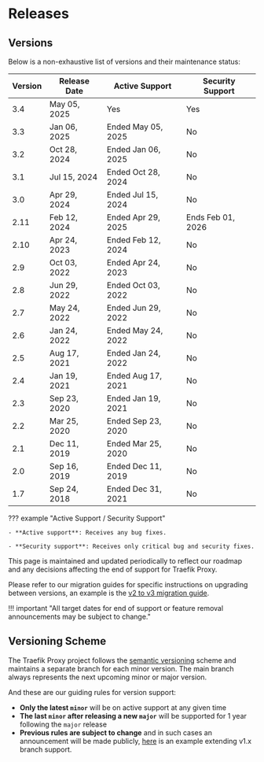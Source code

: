 # Releases

## Versions

Below is a non-exhaustive list of versions and their maintenance status:

| Version | Release Date | Active Support     | Security Support  |
|---------|--------------|--------------------|-------------------|
| 3.4     | May 05, 2025 | Yes                | Yes               |
| 3.3     | Jan 06, 2025 | Ended May 05, 2025 | No                |
| 3.2     | Oct 28, 2024 | Ended Jan 06, 2025 | No                |
| 3.1     | Jul 15, 2024 | Ended Oct 28, 2024 | No                |
| 3.0     | Apr 29, 2024 | Ended Jul 15, 2024 | No                |
| 2.11    | Feb 12, 2024 | Ended Apr 29, 2025 | Ends Feb 01, 2026 |
| 2.10    | Apr 24, 2023 | Ended Feb 12, 2024 | No                |
| 2.9     | Oct 03, 2022 | Ended Apr 24, 2023 | No                |
| 2.8     | Jun 29, 2022 | Ended Oct 03, 2022 | No                |
| 2.7     | May 24, 2022 | Ended Jun 29, 2022 | No                |
| 2.6     | Jan 24, 2022 | Ended May 24, 2022 | No                |
| 2.5     | Aug 17, 2021 | Ended Jan 24, 2022 | No                |
| 2.4     | Jan 19, 2021 | Ended Aug 17, 2021 | No                |
| 2.3     | Sep 23, 2020 | Ended Jan 19, 2021 | No                |
| 2.2     | Mar 25, 2020 | Ended Sep 23, 2020 | No                |
| 2.1     | Dec 11, 2019 | Ended Mar 25, 2020 | No                |
| 2.0     | Sep 16, 2019 | Ended Dec 11, 2019 | No                |
| 1.7     | Sep 24, 2018 | Ended Dec 31, 2021 | No                |

??? example "Active Support / Security Support"

    - **Active support**: Receives any bug fixes.

    - **Security support**: Receives only critical bug and security fixes.

This page is maintained and updated periodically to reflect our roadmap and any decisions affecting the end of support for Traefik Proxy.

Please refer to our migration guides for specific instructions on upgrading between versions, an example is the [v2 to v3 migration guide](../migration/v2-to-v3.md).

!!! important "All target dates for end of support or feature removal announcements may be subject to change."

## Versioning Scheme

The Traefik Proxy project follows the [semantic versioning](https://semver.org/) scheme and maintains a separate branch for each minor version. The main branch always represents the next upcoming minor or major version.

And these are our guiding rules for version support:

- **Only the latest `minor`** will be on active support at any given time
- **The last `minor` after releasing a new `major`** will be supported for 1 year following the `major` release
- **Previous rules are subject to change** and in such cases an announcement will be made publicly, [here](https://traefik.io/blog/traefik-2-1-in-the-wild/) is an example extending v1.x branch support.

